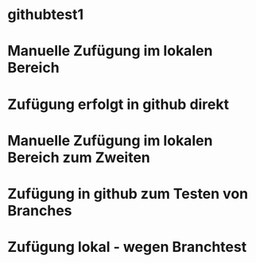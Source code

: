 # githubtest1
# Manuelle Zufügung im lokalen Bereich

# Zufügung erfolgt in github direkt

# Manuelle Zufügung im lokalen Bereich zum Zweiten

# Zufügung in github zum Testen von Branches

# Zufügung lokal - wegen Branchtest
